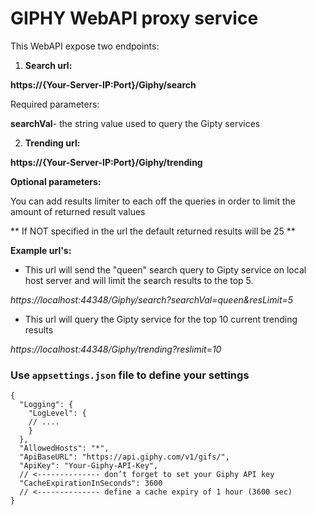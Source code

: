 
# GIPHY WebAPI proxy service

This WebAPI expose two endpoints:

1. **Search url:**

 **https://{Your-Server-IP:Port}/Giphy/search** 

Required parameters:

 **searchVal**- the string value used to query the Gipty services


2. **Trending url:**

 **https://{Your-Server-IP:Port}/Giphy/trending** 

**Optional parameters:**

You can add results limiter to each off the queries in order to limit the amount of returned result values

 \*\* If NOT specified in the url the default returned results will be 25 \*\*

**Example url's:**

- This url will send the &quot;queen&quot; search query to Gipty service on local host server and will limit the search results to the top 5.

_https://localhost:44348/Giphy/search?searchVal=queen&amp;resLimit=5_

- This url will query the Gipty service for the top 10 current trending results

_https://localhost:44348/Giphy/trending?reslimit=10_
### Use ```appsettings.json``` file to define your settings
```
{
  "Logging": {
    "LogLevel": {
	// ....
    }
  },
  "AllowedHosts": "*",
  "ApiBaseURL": "https://api.giphy.com/v1/gifs/",
  "ApiKey": "Your-Giphy-API-Key", 
  // <-------------- don’t forget to set your Giphy API key
  "CacheExpirationInSeconds": 3600 
  // <-------------- define a cache expiry of 1 hour (3600 sec)
}

```
